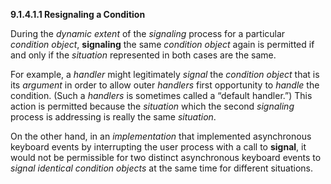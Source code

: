 **9.1.4.1.1 Resignaling a Condition** 

During the *dynamic extent* of the *signaling* process for a particular *condition object*, **signaling** the same *condition object* again is permitted if and only if the *situation* represented in both cases are the same. 

For example, a *handler* might legitimately *signal* the *condition object* that is its *argument* in order to allow outer *handlers* first opportunity to *handle* the condition. (Such a *handlers* is sometimes called a “default handler.”) This action is permitted because the *situation* which the second *signaling* process is addressing is really the same *situation*. 

On the other hand, in an *implementation* that implemented asynchronous keyboard events by interrupting the user process with a call to **signal**, it would not be permissible for two distinct asynchronous keyboard events to *signal identical condition objects* at the same time for different situations. 

